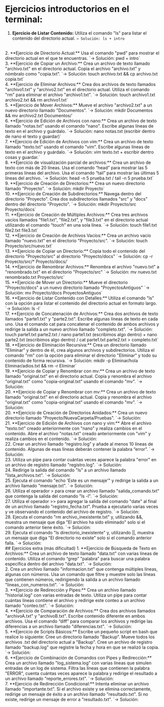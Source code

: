 # Ejercicios introductorios en el terminal:
1. **Ejercicio de Listar Contenido:** Utiliza el comando "ls" para listar el contenido
del directorio actual.
    `→ Solución: ls + intro`
<br>
2. **Ejercicio de Directorio Actual:** Usa el comando "pwd" para mostrar el directorio actual en el que te encuentras.
    `→ Solución: pwd + intro`
<br>
3. **Ejercicio de Copiar un Archivo:** Crea un archivo de texto llamado "archivo.txt" en el directorio actual. Copia el archivo "archivo.txt" y nómbralo como "copia.txt".
    `→ Solución: touch archivo.txt && cp archivo.txt copia.txt`
<br>
4. **Ejercicio de Eliminar Archivos:** Crea dos archivos de texto llamados "archivo1.txt" y "archivo2.txt" en el directorio actual. Utiliza el comando "rm" para eliminar el archivo "archivo1.txt".
    `→ Solución: touch archivo1.txt archivo2.txt && rm archivo1.txt`
<br>
5. **Ejercicio de Mover Archivos:** Mueve el archivo "archivo2.txt" a un nuevo directorio llamado "Documentos".
    `→ Solución: mkdir Documentos && mv archivo2.txt Documentos/`
<br>
6. **Ejercicio de Edición de Archivos con nano:** Crea un archivo de texto llamado "notas.txt" usando el comando "nano". Escribe algunas líneas de texto en el archivo y guárdalo.
    `→ Solución: nano notas.txt (escribir dentro de nano el texto y guardar)`
<br>
7. **Ejercicio de Edición de Archivos con vim:** Crea un archivo de texto llamado "texto.txt" usando el comando "vim". Escribe algunas líneas de texto en el archivo y guárdalo.
    `→ Solución: vim texto.txt + escribir dentro cosas y guardar.`
<br>
8. **Ejercicio de visualización parcial de archivos:** Crea un archivo de texto con más de 20 líneas. Usa el comando “head” para mostrar las 5 primeras líneas del archivo. Usa el comando “tail” para mostrar las últimas 5 líneas del archivo.
    `→ Solución: head -n 5 prueba.txt / tail -n 5 prueba.txt`
<br>
9. **Ejercicio de Creación de Directorios:** Crea un nuevo directorio llamado "Proyecto".
    `→ Solución: mkdir Proyecto`
<br>
10. **Ejercicio de Creación de Subdirectorios:** Navega dentro del directorio "Proyecto". Crea dos subdirectorios llamados "src" y "docs" dentro del directorio "Proyecto".
    `→ Solución: mkdir Proyecto/src Proyecto/docs`
<br>
11. **Ejercicio de Creación de Múltiples Archivos:** Crea tres archivos vacíos llamados "file1.txt", "file2.txt", y "file3.txt" en el directorio actual utilizando el comando “touch” en una sola línea.
    `→ Solución: touch file1.txt file2.txt file3.txt`
<br>
12.  **Ejercicio de Creación de Archivos Vacíos:** Crea un archivo vacío llamado "nuevo.txt" en el directorio "Proyecto/src".
     `→ Solución: touch Proyecto/src/nuevo.txt`
<br>
13. **Ejercicio de Copiar un Directorio:** Copia todo el contenido del directorio "Proyecto/src" al directorio "Proyecto/docs"
    `→ Solución: cp -r Proyecto/src/* Proyecto/docs/`
<br>
14.  **Ejercicio de Renombrar Archivos:** Renombra el archivo "nuevo.txt" a "renombrado.txt" en el directorio "Proyecto/src"
    `→ Solución: mv nuevo.txt renombrado.txt Proyecto/src`
<br>
15. **Ejercicio de Mover un Directorio:** Mueve el directorio "Proyecto/docs" a un nuevo directorio llamado "ProyectosAntiguos"
    `→ Solución: mv Proyecto/docs ProyectosAntiguos`
<br>
16. **Ejercicio de Listar Contenido con Detalles:** Utiliza el comando "ls" con la opción para listar el contenido del directorio actual en formato largo.
    `→ Solución: ls -l`
<br>
17. **Ejercicio de Concatenación de Archivos:** Crea dos archivos de texto llamados "parte1.txt" y "parte2.txt". Escribe algunas líneas de texto en cada uno. Usa el comando cat para concatenar el contenido de ambos archivos y redirige la salida a un nuevo archivo llamado "completo.txt".
    `→ Solución: touch parte1.txt parte2.txt / nano parte1.txt (escribimos algo dentro) + nano parte2.txt (escribimos algo dentro) / cat parte1.txt parte2.txt > completo.txt`
<br>
18.  **Ejercicio de Eliminación Recursiva:** Crea un directorio llamado "Eliminar" y dentro de él, crea algunos archivos y subdirectorios. Utiliza el comando "rm" con la opción para eliminar el directorio "Eliminar" y todo su contenido de forma recursiva.
    `→ Solución: mkdir -p Eliminar/hola Eliminar/adios.txt && rm -r Eliminar`
<br>
19. **Ejercicio de Copiar y Renombrar con mv:** Crea un archivo de texto llamado "original.txt" en el directorio actual. Copia y renombra el archivo "original.txt" como "copia-original.txt" usando el comando "mv".
    `→ Solución:
<br>
20. **Ejercicio de Copiar y Renombrar con mv:** Crea un archivo de texto llamado "original.txt" en el directorio actual. Copia y renombra el archivo "original.txt" como "copia-original.txt" usando el comando "mv".
    `→ Solución:
<br>
20. **Ejercicio de Creación de Directorios Anidados:** Crea un nuevo directorio llamado "Proyecto/NuevaCarpeta/Pruebas".
    `→ Solución:
<br>
21. **Ejercicio de Edición de Archivos con nano y vim:** Abre el archivo "texto.txt" creado anteriormente con "nano" y realiza cambios en el contenido. Abre el archivo "notas.txt" creado anteriormente con "vim" y realiza cambios en el contenido.
    `→ Solución:
<br>
22. Crear un archivo llamado “registro.log” y añade al menos 10 líneas de contenido. Algunas de esas líneas deberán contener la palabra “error”.
    `→ Solución:
<br>
23. Utiliza un pipe para contar cuántas veces aparece la palabra "error" en un archivo de registro llamado "registro.log".
    `→ Solución:
<br>
24. Redirige la salida del comando "ls" a un archivo llamado "lista_archivos.txt".
    `→ Solución:
<br>
25. Ejecuta el comando "echo 'Este es un mensaje'" y redirige la salida a un archivo llamado "mensaje.txt".
    `→ Solución:
<br>
26. Utiliza el operador > para crear un archivo llamado "salida_comando.txt" que contenga la salida del comando "ls -l".
    `→ Solución:
<br>
27. Utiliza el operador >> para agregar la salida del comando "date" al final de un archivo llamado "registro_fecha.txt". Prueba a ejecutarlo varias veces y ve observando el contenido del archivo de registro.
    `→ Solución:
<br>
28. Ejecuta el comando "rm archivo_inexistente.txt" y, utilizando &&, muestra un mensaje que diga "El archivo ha sido eliminado" solo si el comando anterior tiene éxito.
    `→ Solución:
<br>
29. Ejecuta el comando "ls directorio_inexistente" y, utilizando ||, muestra un mensaje que diga "El directorio no existe" solo si el comando anterior falla.
    `→ Solución:
<br>
## Ejercicios extra (más dificultad)
1. **Ejercicio de Búsqueda de Texto en Archivos:** Crea un archivo de texto llamado "data.txt" con varias líneas de contenido. Utiliza el comando “grep” "palabra" para buscar una palabra específica dentro del archivo "data.txt".
    `→ Solución:
<br>
2. Crea un archivo llamado "informacion.txt" que contenga múltiples líneas, algunas con números. Usa un comando que filtre y muestre solo las líneas que contienen números, redirigiendo la salida a un archivo llamado "lineas_con_numeros.txt".
    `→ Solución:
<br>
3. **Ejercicio de Redirección y Pipes:** Crea un archivo llamado "historial.log" con varias entradas de texto. Utiliza un pipe para contar cuántas líneas contiene el archivo y redirige este conteo a un archivo llamado "conteo.txt".
    `→ Solución:
<br>
4. **Ejercicio de Comparación de Archivos:** Crea dos archivos llamados "archivoA.txt" y "archivoB.txt". Escribe contenido diferente en ambos archivos. Usa el comando “diff” para comparar los archivos y redirige las diferencias a un archivo llamado "diferencias.txt".
    `→ Solución:
<br>
5. **Ejercicio de Scripts Básicos:** Escribe un pequeño script en bash que realice lo siguiente: Cree un directorio llamado "Backup". Mueve todos los archivos .txt del directorio actual a "Backup". Cree un archivo de registro llamado "backup.log" que registre la fecha y hora en que se realizó la copia.
    `→ Solución:
<br>
6. **Ejercicio de Combinación de Comandos con Pipes y Redirección:** Crea un archivo llamado "log_sistema.log" con varias líneas que simulen entradas de un log de sistema. Filtra las líneas que contienen la palabra "ERROR", cuenta cuántas veces aparece la palabra y redirige el resultado a un archivo llamado "reporte_errores.txt".
    `→ Solución:
<br>
7. **Ejercicio de Redirección Condicional:** Intenta eliminar un archivo llamado "importante.txt". Si el archivo existe y se elimina correctamente, redirige un mensaje de éxito a un archivo llamado "resultado.txt". Si no existe, redirige un mensaje de error a "resultado.txt".
    `→ Solución: